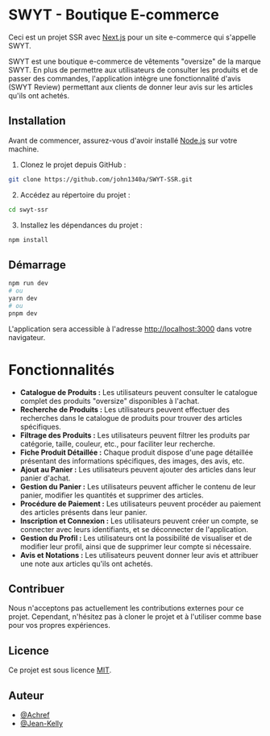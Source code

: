 # SWYT - Boutique E-commerce

Ceci est un projet SSR avec [Next.js](https://nextjs.org/) pour un site e-commerce qui s'appelle SWYT.

SWYT est une boutique e-commerce de vêtements "oversize" de la marque SWYT. En plus de permettre aux utilisateurs de consulter les produits et de passer des commandes, l'application intègre une fonctionnalité d'avis (SWYT Review) permettant aux clients de donner leur avis sur les articles qu'ils ont achetés.

## Installation

Avant de commencer, assurez-vous d'avoir installé [Node.js](https://nodejs.org) sur votre machine.

1. Clonez le projet depuis GitHub :

```bash
git clone https://github.com/john1340a/SWYT-SSR.git
```

2. Accédez au répertoire du projet :

```bash
cd swyt-ssr
```

3. Installez les dépendances du projet :

```bash
npm install
```

## Démarrage 

```bash
npm run dev
# ou
yarn dev
# ou
pnpm dev
```

L'application sera accessible à l'adresse [http://localhost:3000](http://localhost:3000) dans votre navigateur.

# Fonctionnalités

- **Catalogue de Produits :** Les utilisateurs peuvent consulter le catalogue complet des produits "oversize" disponibles à l'achat.
- **Recherche de Produits :** Les utilisateurs peuvent effectuer des recherches dans le catalogue de produits pour trouver des articles spécifiques.
- **Filtrage des Produits :** Les utilisateurs peuvent filtrer les produits par catégorie, taille, couleur, etc., pour faciliter leur recherche.
- **Fiche Produit Détaillée :** Chaque produit dispose d'une page détaillée présentant des informations spécifiques, des images, des avis, etc.
- **Ajout au Panier :** Les utilisateurs peuvent ajouter des articles dans leur panier d'achat.
- **Gestion du Panier :** Les utilisateurs peuvent afficher le contenu de leur panier, modifier les quantités et supprimer des articles.
- **Procédure de Paiement :** Les utilisateurs peuvent procéder au paiement des articles présents dans leur panier.
- **Inscription et Connexion :** Les utilisateurs peuvent créer un compte, se connecter avec leurs identifiants, et se déconnecter de l'application.
- **Gestion du Profil :** Les utilisateurs ont la possibilité de visualiser et de modifier leur profil, ainsi que de supprimer leur compte si nécessaire.
- **Avis et Notations :** Les utilisateurs peuvent donner leur avis et attribuer une note aux articles qu'ils ont achetés.

## Contribuer

Nous n'acceptons pas actuellement les contributions externes pour ce projet. Cependant, n'hésitez pas à cloner le projet et à l'utiliser comme base pour vos propres expériences.

## Licence

Ce projet est sous licence [MIT](https://choosealicense.com/licenses/mit/).

## Auteur

- [@Achref](https://www.github.com/AchrefAwaissi)
- [@Jean-Kelly](https://www.github.com/john1340a)
